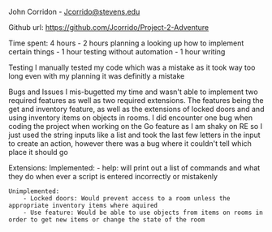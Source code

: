 John Corridon 
    - Jcorrido@stevens.edu

Github url:
    https://github.com/Jcorrido/Project-2-Adventure

Time spent: 4 hours
    - 2 hours planning a looking up how to implement certain things
    - 1 hour testing without automation
    - 1 hour writing

Testing
    I manually tested my code which was a mistake as it took way too long even with my planning it was definitly a mistake

Bugs and Issues
    I mis-bugetted my time and wasn't able to implement two required features as well as two required extensions. The features being the get and inventory feature, 
    as well as the extensions of locked doors and and using inventory items on objects in rooms. I did encounter one bug when coding the project when working on the
    Go feature as I am shaky on RE so I just used the string inputs like a list and took the last few letters in the input to create an action, however there was a bug
    where it couldn't tell which place it should go

Extensions:
    Implemented:
        - help: will print out a list of commands and what they do when ever a script is entered incorrectly or mistakenly

    Unimplemented:
        - Locked doors: Would prevent access to a room unless the appropriate inventory items where aquired
        - Use feature: Would be able to use objects from items on rooms in order to get new items or change the state of the room

